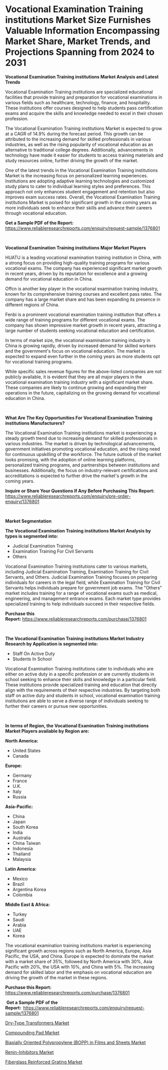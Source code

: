 <p><h1>Vocational Examination Training institutions Market Size Furnishes Valuable Information Encompassing Market Share, Market Trends, and Projections Spanning from 2024 to 2031</h1></p><p><strong>Vocational Examination Training institutions Market Analysis and Latest Trends</strong></p>
<p><p>Vocational Examination Training institutions are specialized educational facilities that provide training and preparation for vocational examinations in various fields such as healthcare, technology, finance, and hospitality. These institutions offer courses designed to help students pass certification exams and acquire the skills and knowledge needed to excel in their chosen profession.</p><p>The Vocational Examination Training institutions Market is expected to grow at a CAGR of 14.9% during the forecast period. This growth can be attributed to the increasing demand for skilled professionals in various industries, as well as the rising popularity of vocational education as an alternative to traditional college degrees. Additionally, advancements in technology have made it easier for students to access training materials and study resources online, further driving the growth of the market.</p><p>One of the latest trends in the Vocational Examination Training institutions Market is the increasing focus on personalized learning experiences. Institutions are adopting adaptive learning technologies and customized study plans to cater to individual learning styles and preferences. This approach not only enhances student engagement and retention but also improves exam success rates. Overall, the Vocational Examination Training institutions Market is poised for significant growth in the coming years as more individuals seek to enhance their skills and advance their careers through vocational education.</p></p>
<p><strong>Get a Sample PDF of the Report:&nbsp;</strong> <a href="https://www.reliableresearchreports.com/enquiry/request-sample/1376801">https://www.reliableresearchreports.com/enquiry/request-sample/1376801</a></p>
<p>&nbsp;</p>
<p><strong>Vocational Examination Training institutions Major Market Players</strong></p>
<p><p>HUATU is a leading vocational examination training institution in China, with a strong focus on providing high-quality training programs for various vocational exams. The company has experienced significant market growth in recent years, driven by its reputation for excellence and a growing demand for vocational education in China.</p><p>Offcn is another key player in the vocational examination training industry, known for its comprehensive training courses and excellent pass rates. The company has a large market share and has been expanding its presence in different regions of China.</p><p>Fenbi is a prominent vocational examination training institution that offers a wide range of training programs for different vocational exams. The company has shown impressive market growth in recent years, attracting a large number of students seeking vocational education and certification.</p><p>In terms of market size, the vocational examination training industry in China is growing rapidly, driven by increased demand for skilled workers and the government's focus on vocational education. The market is expected to expand even further in the coming years as more students opt for vocational training programs.</p><p>While specific sales revenue figures for the above-listed companies are not publicly available, it is evident that they are all major players in the vocational examination training industry with a significant market share. These companies are likely to continue growing and expanding their operations in the future, capitalizing on the growing demand for vocational education in China.</p></p>
<p>&nbsp;</p>
<p><strong>What Are The Key Opportunities For Vocational Examination Training institutions Manufacturers?</strong></p>
<p><p>The Vocational Examination Training institutions market is experiencing a steady growth trend due to increasing demand for skilled professionals in various industries. The market is driven by technological advancements, government initiatives promoting vocational education, and the rising need for continuous upskilling of the workforce. The future outlook of the market looks promising, with the adoption of online learning platforms, personalized training programs, and partnerships between institutions and businesses. Additionally, the focus on industry-relevant certifications and accreditations is expected to further drive the market's growth in the coming years.</p></p>
<p><strong>Inquire or Share Your Questions If Any Before Purchasing This Report:</strong> <a href="https://www.reliableresearchreports.com/enquiry/pre-order-enquiry/1376801">https://www.reliableresearchreports.com/enquiry/pre-order-enquiry/1376801</a></p>
<p>&nbsp;</p>
<p><strong>Market Segmentation</strong></p>
<p><strong>The Vocational Examination Training institutions Market Analysis by types is segmented into:</strong></p>
<p><ul><li>Judicial Examination Training</li><li>Examination Training For Civil Servants</li><li>Others</li></ul></p>
<p><p>Vocational Examination Training institutions cater to various markets, including Judicial Examination Training, Examination Training for Civil Servants, and Others. Judicial Examination Training focuses on preparing individuals for careers in the legal field, while Examination Training for Civil Servants helps individuals prepare for government job exams. The "Others" market includes training for a range of vocational exams such as medical, engineering, and management entrance exams. Each market type provides specialized training to help individuals succeed in their respective fields.</p></p>
<p><strong>Purchase this Report:&nbsp;</strong><a href="https://www.reliableresearchreports.com/purchase/1376801">https://www.reliableresearchreports.com/purchase/1376801</a></p>
<p>&nbsp;</p>
<p><strong>The Vocational Examination Training institutions Market Industry Research by Application is segmented into:</strong></p>
<p><ul><li>Staff On Active Duty</li><li>Students In School</li></ul></p>
<p><p>Vocational Examination Training institutions cater to individuals who are either on active duty in a specific profession or are currently students in school seeking to enhance their skills and knowledge in a particular field. These institutions provide specialized training and education that directly align with the requirements of their respective industries. By targeting both staff on active duty and students in school, vocational examination training institutions are able to serve a diverse range of individuals seeking to further their careers or pursue new opportunities.</p></p>
<p>&nbsp;</p>
<p><strong>In terms of Region, the Vocational Examination Training institutions Market Players available by Region are:</strong></p>
<p>
    <p> <strong> North America: </strong>
        <ul>
            <li>United States</li>
            <li>Canada</li>
        </ul>
        </p> 
    <p> <strong> Europe: </strong>
        <ul>
            <li>Germany</li>
            <li>France</li>
            <li>U.K.</li>
            <li>Italy</li>
            <li>Russia</li>
        </ul>
        </p> 
    <p> <strong> Asia-Pacific: </strong>
        <ul>
            <li>China</li>
            <li>Japan</li>
            <li>South Korea</li>
            <li>India</li>
            <li>Australia</li>
            <li>China Taiwan</li>
            <li>Indonesia</li>
            <li>Thailand</li>
            <li>Malaysia</li>
        </ul>
        </p> 
    <p> <strong> Latin America: </strong>
        <ul>
            <li>Mexico</li>
            <li>Brazil</li>
            <li>Argentina Korea</li>
            <li>Colombia</li>
        </ul>
        </p> 
    <p> <strong> Middle East & Africa: </strong>
        <ul>
            <li>Turkey</li>
            <li>Saudi</li>
            <li>Arabia</li>
            <li>UAE</li>
            <li>Korea</li>
        </ul>
    </p>
    </p>
<p><p>The vocational examination training institutions market is experiencing significant growth across regions such as North America, Europe, Asia Pacific, the USA, and China. Europe is expected to dominate the market with a market share of 35%, followed by North America with 30%, Asia Pacific with 20%, the USA with 10%, and China with 5%. The increasing demand for skilled labor and the emphasis on vocational education are driving the growth of the market in these regions.</p></p>
<p><strong>Purchase this Report: </strong><a href="https://www.reliableresearchreports.com/purchase/1376801">https://www.reliableresearchreports.com/purchase/1376801</a></p>
<p>&nbsp;<strong>Get a Sample PDF of the Report:&nbsp;&nbsp;</strong><a href="https://www.reliableresearchreports.com/enquiry/request-sample/1376801">https://www.reliableresearchreports.com/enquiry/request-sample/1376801</a></p>
<p><strong></strong></p>
<p><p><a href="https://unruly-ladybug-44b.notion.site/Dry-Type-Transformers-Market-Furnish-Information-about-Market-Size-Market-Share-Market-Dynamics-a-ded898c1528f4485b9cc36e480fc436b">Dry-Type Transformers Market</a></p><p><a href="https://view.publitas.com/reportprime-1/compounding-pad-market-research-report-unlocks-analysis-on-the-market-financial-status-market-size-and-market-revenue-upto-2031/">Compounding Pad Market</a></p><p><a href="https://poised-avenue-46d.notion.site/Biaxially-Oriented-Polypropylene-BOPP-in-Films-and-Sheets-Market-Furnish-Information-about-Market--161fec886e894b95a194f0e0944557c5">Biaxially Oriented Polypropylene (BOPP) in Films and Sheets Market</a></p><p><a href="https://gentle-editor-9db.notion.site/Renin-Inhibitors-Market-Research-Report-The-Key-To-Successful-Business-Strategy-Forecasted-for-Peri-e391522a91664c379ca06cb30264ecd9">Renin-Inhibitors Market</a></p><p><a href="https://view.publitas.com/reportprime-1/fiberglass-reinforced-grating-market-size-focuses-on-market-dynamics-in-depth-analysis-and-future-projections-of-its-market-forecasted-for-period-from-2024-to-2031/">Fiberglass Reinforced Grating Market</a></p></p>